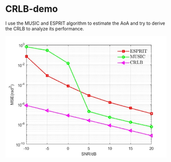 # CRLB-demo
I use the MUSIC and ESPRIT algorithm to estimate the AoA and try to derive the CRLB to analyze its performance.

<div align=center>
<img src="https://github.com/LiZhuoRan0/CRLB-demo/blob/main/MUSIC_ESPRIT_CRLB.jpg"/>
</div>

